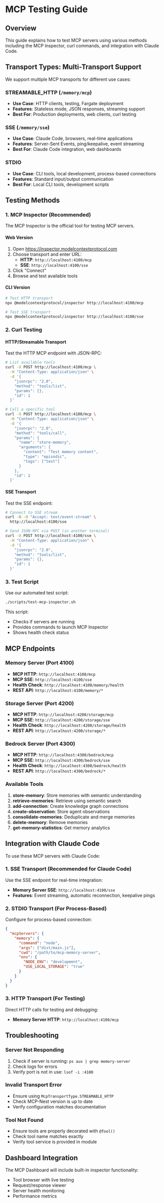 # MCP Testing Guide

## Overview

This guide explains how to test MCP servers using various methods including the MCP Inspector, curl commands, and integration with Claude Code.

## Transport Types: Multi-Transport Support

We support multiple MCP transports for different use cases:

### STREAMABLE_HTTP (`/memory/mcp`)
- **Use Case**: HTTP clients, testing, Fargate deployment
- **Features**: Stateless mode, JSON responses, streaming support
- **Best For**: Production deployments, web clients, curl testing

### SSE (`/memory/sse`) 
- **Use Case**: Claude Code, browsers, real-time applications
- **Features**: Server-Sent Events, ping/keepalive, event streaming
- **Best For**: Claude Code integration, web dashboards

### STDIO
- **Use Case**: CLI tools, local development, process-based connections
- **Features**: Standard input/output communication
- **Best For**: Local CLI tools, development scripts

## Testing Methods

### 1. MCP Inspector (Recommended)

The MCP Inspector is the official tool for testing MCP servers.

#### Web Version
1. Open https://inspector.modelcontextprotocol.com
2. Choose transport and enter URL:
   - **HTTP**: `http://localhost:4100/mcp`
   - **SSE**: `http://localhost:4100/sse`
3. Click "Connect"
4. Browse and test available tools

#### CLI Version
```bash
# Test HTTP transport
npx @modelcontextprotocol/inspector http://localhost:4100/mcp

# Test SSE transport
npx @modelcontextprotocol/inspector http://localhost:4100/sse
```

### 2. Curl Testing

#### HTTP/Streamable Transport
Test the HTTP MCP endpoint with JSON-RPC:

```bash
# List available tools
curl -X POST http://localhost:4100/mcp \
  -H "Content-Type: application/json" \
  -d '{
    "jsonrpc": "2.0",
    "method": "tools/list",
    "params": {},
    "id": 1
  }'

# Call a specific tool
curl -X POST http://localhost:4100/mcp \
  -H "Content-Type: application/json" \
  -d '{
    "jsonrpc": "2.0",
    "method": "tools/call",
    "params": {
      "name": "store-memory",
      "arguments": {
        "content": "Test memory content",
        "type": "episodic",
        "tags": ["test"]
      }
    },
    "id": 2
  }'
```

#### SSE Transport
Test the SSE endpoint:

```bash
# Connect to SSE stream
curl -N -H "Accept: text/event-stream" \
  http://localhost:4100/sse

# Send JSON-RPC via POST (in another terminal)
curl -X POST http://localhost:4100/sse \
  -H "Content-Type: application/json" \
  -d '{
    "jsonrpc": "2.0",
    "method": "tools/list",
    "params": {},
    "id": 1
  }'
```

### 3. Test Script

Use our automated test script:

```bash
./scripts/test-mcp-inspector.sh
```

This script:
- Checks if servers are running
- Provides commands to launch MCP Inspector
- Shows health check status

## MCP Endpoints

### Memory Server (Port 4100)
- **MCP HTTP**: `http://localhost:4100/mcp`
- **MCP SSE**: `http://localhost:4100/sse`
- **Health Check**: `http://localhost:4100/memory/health`
- **REST API**: `http://localhost:4100/memory/*`

### Storage Server (Port 4200)
- **MCP HTTP**: `http://localhost:4200/storage/mcp`
- **MCP SSE**: `http://localhost:4200/storage/sse`
- **Health Check**: `http://localhost:4200/storage/health`
- **REST API**: `http://localhost:4200/storage/*`

### Bedrock Server (Port 4300)
- **MCP HTTP**: `http://localhost:4300/bedrock/mcp`
- **MCP SSE**: `http://localhost:4300/bedrock/sse`
- **Health Check**: `http://localhost:4300/bedrock/health`
- **REST API**: `http://localhost:4300/bedrock/*`

### Available Tools
1. **store-memory**: Store memories with semantic understanding
2. **retrieve-memories**: Retrieve using semantic search
3. **add-connection**: Create knowledge graph connections
4. **create-observation**: Store agent observations
5. **consolidate-memories**: Deduplicate and merge memories
6. **delete-memory**: Remove memories
7. **get-memory-statistics**: Get memory analytics

## Integration with Claude Code

To use these MCP servers with Claude Code:

### 1. SSE Transport (Recommended for Claude Code)
Use the SSE endpoint for real-time integration:
- **Memory Server SSE**: `http://localhost:4100/sse`
- **Features**: Event streaming, automatic reconnection, keepalive pings

### 2. STDIO Transport (For Process-Based)
Configure for process-based connection:
```json
{
  "mcpServers": {
    "memory": {
      "command": "node",
      "args": ["dist/main.js"],
      "cwd": "/path/to/mcp-memory-server",
      "env": {
        "NODE_ENV": "development",
        "USE_LOCAL_STORAGE": "true"
      }
    }
  }
}
```

### 3. HTTP Transport (For Testing)
Direct HTTP calls for testing and debugging:
- **Memory Server HTTP**: `http://localhost:4100/mcp`

## Troubleshooting

### Server Not Responding
1. Check if server is running: `ps aux | grep memory-server`
2. Check logs for errors
3. Verify port is not in use: `lsof -i :4100`

### Invalid Transport Error
- Ensure using `McpTransportType.STREAMABLE_HTTP`
- Check MCP-Nest version is up to date
- Verify configuration matches documentation

### Tool Not Found
- Ensure tools are properly decorated with `@Tool()`
- Check tool name matches exactly
- Verify tool service is provided in module

## Dashboard Integration

The MCP Dashboard will include built-in inspector functionality:
- Tool browser with live testing
- Request/response viewer
- Server health monitoring
- Performance metrics